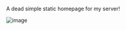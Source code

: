  A dead simple static homepage for my server!

![image](https://github.com/user-attachments/assets/0bfbf54d-8f96-4f2b-870f-7455f5ddd479)

